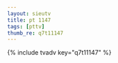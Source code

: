 ```yaml
--- 
layout: sieutv
title: pt 1147
tags: [pttv]
thumb_re: q7t11147
---
```

{% include tvadv key="q7t11147" %} 
